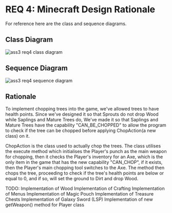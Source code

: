 # REQ 4: Minecraft Design Rationale

For reference here are the class and sequence diagrams.

## Class Diagram

![ass3 req4 class diagram]()

## Sequence Diagram

![ass3 req4 sequence diagram]()

## Rationale

To implement chopping trees into the game, we've allowed trees to have health points. Since we've
designed it so that Sprouts do not drop Wood while Saplings and Mature Trees do, We've made it
so that Saplings and Mature Trees have the capability "CAN_BE_CHOPPED" to allow the program to check
if the tree can be chopped before applying ChopAction(a new class) on it. 

ChopAction is the class used to actually chop the trees. The class utilises the execute method which
initialises the Player's punch as the main weapon for chopping, then it checks the Player's inventory
for an Axe, which is the only item in the game that has the new capability "CAN_CHOP", if it exists,
then the Player's main chopping tool switches to the Axe. The method then chops the tree, proceeding to
check if the tree's health points are below or equal to 0, and if so, will set the ground to Dirt and
drop Wood.

TODO:
Implementation of Wood
Implementation of Crafting
Implementation of Menus
Implementation of Magic Pouch
Implementation of Treasure Chests
Implementation of Galaxy Sword (LSP)
Implementation of new getWeapon() method for Player class

